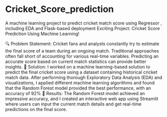# Cricket_Score_prediction
A machine learning project to predict cricket match score using Regressor , including EDA and Flask-based deployment
 Exciting Project: Cricket Score Prediction Using Machine Learning!

🔍 Problem Statement: Cricket fans and analysts constantly try to estimate the final score of a team during an ongoing match. Traditional approaches often fall short of accounting for various real-time variables. Predicting an accurate score based on current match statistics can provide better insights.                                                                      🎯 Solution: I worked on a machine learning-based solution to predict the final cricket score using a dataset containing historical cricket match data. After performing thorough Exploratory Data Analysis (EDA) and visualizations, I applied different machine learning algorithms and found that the Random Forest model provided the best performance, with an accuracy of 92%         🏏 Results: The Random Forest model achieved an impressive accuracy, and I created an interactive web app using Streamlit where users can input the current match details and get real-time predictions on the final score.

